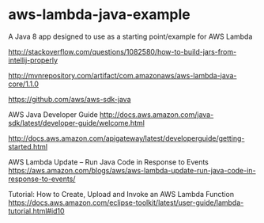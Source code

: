 # aws-lambda-java-example
A Java 8 app designed to use as a starting point/example for AWS Lambda


http://stackoverflow.com/questions/1082580/how-to-build-jars-from-intellij-properly

http://mvnrepository.com/artifact/com.amazonaws/aws-lambda-java-core/1.1.0

https://github.com/aws/aws-sdk-java

AWS Java Developer Guide
http://docs.aws.amazon.com/java-sdk/latest/developer-guide/welcome.html

http://docs.aws.amazon.com/apigateway/latest/developerguide/getting-started.html

AWS Lambda Update – Run Java Code in Response to Events
https://aws.amazon.com/blogs/aws/aws-lambda-update-run-java-code-in-response-to-events/

Tutorial: How to Create, Upload and Invoke an AWS Lambda Function
https://docs.aws.amazon.com/eclipse-toolkit/latest/user-guide/lambda-tutorial.html#id10
